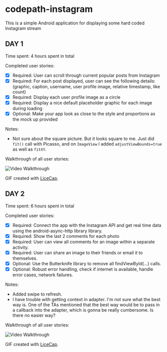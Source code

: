 # codepath-instagram

This is a simple Android application for displaying some hard coded Instagram stream

## DAY 1

Time spent: 4 hours spent in total

Completed user stories:

 * [x] Required: User can scroll through current popular posts from Instagram
 * [x] Required: For each post displayed, user can see the following details: (graphic, caption, username, user profile image, relative timestamp, like count)
 * [x] Required: Display each user profile image as a circle
 * [x] Required: Display a nice default placeholder graphic for each image during loading
 * [x] Optional: Make your app look as close to the style and proportions as the mock up provided
 
Notes:

* Not sure about the square picture. But it looks square to me. Just did `fit()` call with Picasso, and on `ImageView` I added `adjustViewBounds=true` as well as `fitXY`.

Walkthrough of all user stories:

![Video Walkthrough](http://i.imgur.com/RPBV6ui.gif)

GIF created with [LiceCap](http://www.cockos.com/licecap/).


## DAY 2

Time spent: 6 hours spent in total

Completed user stories:

 * [x] Required: Connect the app with the Instagram API and get real time data using the android-async-http library library.
 * [x] Required: Show the last 2 comments for each photo
 * [x] Required: User can view all comments for an image within a separate activity.
 * [x] Required: User can share an image to their friends or email it to themselves.
 * [x] Optional: Use the Butterknife library to remove all findViewById(...) calls.
 * [x] Optional: Robust error handling, check if internet is available, handle error cases, network failures.

Notes:

* Added swipe to refresh.
* I have trouble with getting context in adapter. I'm not sure what the best way is. One of the TAs mentioned that the best way would be to pass in a callback into the adapter, which is gonna be really cumbersome. Is there no easier way?

Walkthrough of all user stories:

![Video Walkthrough](http://i.imgur.com/XaJgqXm.gif)

GIF created with [LiceCap](http://www.cockos.com/licecap/).

